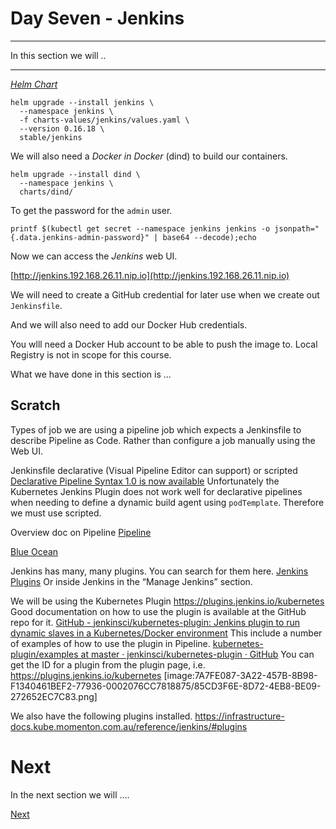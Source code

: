 # Day Seven - Jenkins

---

In this section we will ..

---


[_Helm Chart_](https://github.com/helm/charts/tree/master/stable/jenkins)


```console
helm upgrade --install jenkins \
  --namespace jenkins \
  -f charts-values/jenkins/values.yaml \
  --version 0.16.18 \
  stable/jenkins
```

We will also need a _Docker in Docker_ (dind) to build our containers.

```console
helm upgrade --install dind \
  --namespace jenkins \
  charts/dind/
```


To get the password for the `admin` user.

```console
printf $(kubectl get secret --namespace jenkins jenkins -o jsonpath="{.data.jenkins-admin-password}" | base64 --decode);echo
```

Now we can access the _Jenkins_ web UI.

[http://jenkins.192.168.26.11.nip.io](http://jenkins.192.168.26.11.nip.io)


We will need to create a GitHub credential for later use when we create out `Jenkinsfile`.

And we will also need to add our Docker Hub credentials.



You wlll need a Docker Hub account to be able to push the image to.  Local Registry is not in scope for this course.


What we have done in this section is ...


## Scratch

Types of job
we are using a pipeline job which expects a Jenkinsfile to describe Pipeline as Code.  Rather than configure a job manually using the Web UI.

Jenkinsfile
declarative (Visual Pipeline Editor can support) or scripted
[Declarative Pipeline Syntax 1.0 is now available](https://jenkins.io/blog/2017/02/03/declarative-pipeline-ga/)
Unfortunately the Kubernetes Jenkins Plugin does not work well for declarative pipelines when needing to define a dynamic build agent using `podTemplate`.  Therefore we must use scripted.

Overview doc on Pipeline
[Pipeline](https://jenkins.io/doc/book/pipeline/)

[Blue Ocean](https://jenkins.io/doc/book/blueocean/)

Jenkins has many, many plugins.  You can search for them here.
[Jenkins Plugins](https://plugins.jenkins.io)
Or inside Jenkins in the “Manage Jenkins” section.

We will be using the Kubernetes Plugin
https://plugins.jenkins.io/kubernetes
Good documentation on how to use the plugin is available at the GitHub repo for it.
[GitHub - jenkinsci/kubernetes-plugin: Jenkins plugin to run dynamic slaves in a Kubernetes/Docker environment](https://github.com/jenkinsci/kubernetes-plugin)
This include a number of examples of how to use the plugin in Pipeline.
[kubernetes-plugin/examples at master · jenkinsci/kubernetes-plugin · GitHub](https://github.com/jenkinsci/kubernetes-plugin/tree/master/examples)
You can get the ID for a plugin from the plugin page, i.e.
https://plugins.jenkins.io/kubernetes
[image:7A7FE087-3A22-457B-8B98-F1340461BEF2-77936-0002076CC7818875/85CD3F6E-8D72-4EB8-BE09-272652EC7C83.png]

We also have the following plugins installed.
https://infrastructure-docs.kube.momenton.com.au/reference/jenkins/#plugins





# Next

In the next section we will ....

[Next](07-04.md)
